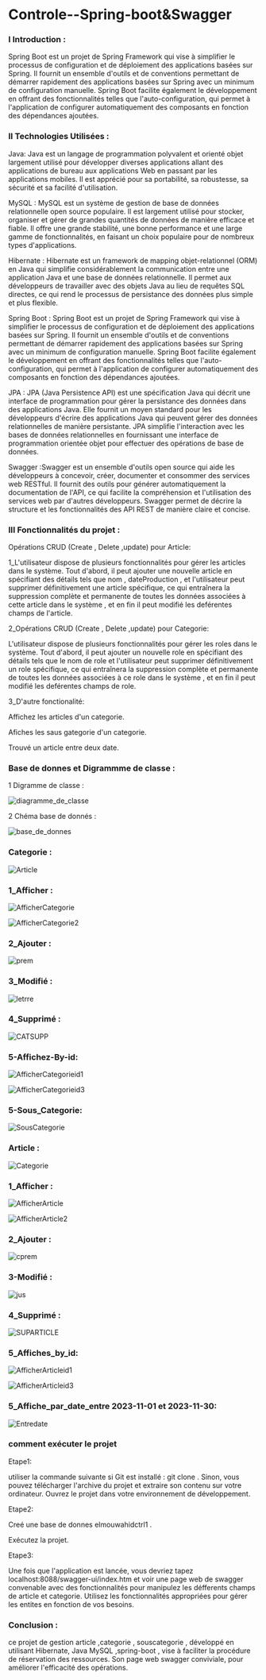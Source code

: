 # Controle--Spring-boot&Swagger

### I Introduction :

  Spring Boot est un projet de Spring Framework qui vise à simplifier le processus de configuration et de déploiement des applications basées sur Spring. Il fournit un ensemble d'outils et de conventions permettant de démarrer rapidement des applications basées sur Spring avec un minimum de configuration manuelle. Spring Boot facilite également le développement en offrant des fonctionnalités telles que l'auto-configuration, qui permet à l'application de configurer automatiquement des composants en fonction des dépendances ajoutées.
 
### II Technologies Utilisées :


Java: Java est un langage de programmation polyvalent et orienté objet largement utilisé pour développer diverses applications allant des applications de bureau aux applications Web en passant par les applications mobiles. Il est apprécié pour sa portabilité, sa robustesse, sa sécurité et sa facilité d'utilisation.

MySQL : MySQL est un système de gestion de base de données relationnelle open source populaire. Il est largement utilisé pour stocker, organiser et gérer de grandes quantités de données de manière efficace et fiable. Il offre une grande stabilité, une bonne performance et une large gamme de fonctionnalités, en faisant un choix populaire pour de nombreux types d'applications.

Hibernate : Hibernate est un framework de mapping objet-relationnel (ORM) en Java qui simplifie considérablement la communication entre une application Java et une base de données relationnelle. Il permet aux développeurs de travailler avec des objets Java au lieu de requêtes SQL directes, ce qui rend le processus de persistance des données plus simple et plus flexible.

  Spring Boot : Spring Boot  est un projet de Spring Framework qui vise à simplifier le processus de configuration et de déploiement des applications basées sur Spring. Il fournit un ensemble d'outils et de conventions permettant de démarrer rapidement des applications basées sur Spring avec un minimum de configuration manuelle. Spring Boot facilite également le développement en offrant des fonctionnalités telles que l'auto-configuration, qui permet à l'application de configurer automatiquement des composants en fonction des dépendances ajoutées.

JPA : JPA (Java Persistence API) est une spécification Java qui décrit une interface de programmation pour gérer la persistance des données dans des applications Java. Elle fournit un moyen standard pour les développeurs d'écrire des applications Java qui peuvent gérer des données relationnelles de manière persistante. JPA simplifie l'interaction avec les bases de données relationnelles en fournissant une interface de programmation orientée objet pour effectuer des opérations de base de données. 

Swagger :Swagger est un ensemble d'outils open source qui aide les développeurs à concevoir, créer, documenter et consommer des services web RESTful. Il fournit des outils pour générer automatiquement la documentation de l'API, ce qui facilite la compréhension et l'utilisation des services web par d'autres développeurs. Swagger permet de décrire la structure et les fonctionnalités des API REST de manière claire et concise.

 ### III Fonctionnalités du projet :

 Opérations CRUD (Create , Delete ,update) pour Article:

   1_L'utilisateur dispose de plusieurs fonctionnalités pour gérer les articles dans le système. Tout d'abord, il peut ajouter une nouvelle article en spécifiant des détails tels que nom , dateProduction ,  et l'utilisateur peut supprimer définitivement une article spécifique, ce qui entraînera la suppression complète et permanente de toutes les données associées à cette article dans le système , et en fin il peut modifié les deférentes champs de l'article.

  2_Opérations CRUD (Create , Delete ,update) pour Categorie:

   L'utilisateur dispose de plusieurs fonctionnalités pour gérer les roles dans le système. Tout d'abord, il peut ajouter un nouvelle role en spécifiant des détails tels que le nom de role  et l'utilisateur peut supprimer définitivement un role spécifique, ce qui entraînera la suppression complète et permanente de toutes les données associées à ce role dans le système , et en fin il peut modifié les deférentes champs de role.




   3_D'autre fonctionalité:
  
Affichez les articles d'un categorie.

Afiches les saus gategorie d'un categorie.

Trouvé un article entre deux date.


###  Base de donnes et Digrammme de classe :

1  Digramme de classe :

![diagramme_de_classe](https://github.com/ELMOUWAHID-AYOUB/Tp-Spring-boot-Swagger/assets/130571009/e09d9bd4-d596-485a-b8b6-9b1943bf3e88)

2 Chéma base de donnés :

![base_de_donnes](https://github.com/ELMOUWAHID-AYOUB/Tp-Spring-boot-Swagger/assets/130571009/102d7714-77ad-4422-9221-f000ff767f6b)


### Categorie :

![Article](https://github.com/ELMOUWAHID-AYOUB/Tp-Spring-boot-Swagger/assets/130571009/e1dc70e5-ff6e-45f9-8550-ff4237ba0fb7)


###  1_Afficher :

![AfficherCategorie](https://github.com/ELMOUWAHID-AYOUB/Tp-Spring-boot-Swagger/assets/130571009/f7d33869-2397-4b79-8786-712cb3e4c3a6)

![AfficherCategorie2](https://github.com/ELMOUWAHID-AYOUB/Tp-Spring-boot-Swagger/assets/130571009/5b8d9d2f-7717-4cb9-8187-ff82aa513327)

###  2_Ajouter :

![prem](https://github.com/ELMOUWAHID-AYOUB/Tp-Spring-boot-Swagger/assets/130571009/d24e05cf-8676-47d7-ade6-cb4f6d27c024)


###  3_Modifié :


![letrre](https://github.com/ELMOUWAHID-AYOUB/Tp-Spring-boot-Swagger/assets/130571009/34ca7432-a94a-4ab2-ab73-4fb500e30162)


###  4_Supprimé :

![CATSUPP](https://github.com/ELMOUWAHID-AYOUB/Tp-Spring-boot-Swagger/assets/130571009/f31d1d2e-ca4c-4a0f-ba6c-2323d22f1ecf)



###  5-Affichez-By-id:

![AfficherCategorieid1](https://github.com/ELMOUWAHID-AYOUB/Tp-Spring-boot-Swagger/assets/130571009/6bd828df-1a1c-4606-bf76-39e009ad0ba2)

![AfficherCategorieid3](https://github.com/ELMOUWAHID-AYOUB/Tp-Spring-boot-Swagger/assets/130571009/d746133d-04a7-4509-9d24-076d65cee29d)


###  5-Sous_Categorie:


![SousCategorie](https://github.com/ELMOUWAHID-AYOUB/JAVA_WEB_JSP/assets/130571009/b5854274-eb03-42f4-b5c5-08ef0441d81e)


###  Article :

![Categorie](https://github.com/ELMOUWAHID-AYOUB/Tp-Spring-boot-Swagger/assets/130571009/efd937d9-0145-4d62-9471-d4ccc156ef2e)




###  1_Afficher :

![AfficherArticle](https://github.com/ELMOUWAHID-AYOUB/Tp-Spring-boot-Swagger/assets/130571009/6c84a6c6-b4c1-41d8-a815-8f3c36ab21b8)

![AfficherArticle2](https://github.com/ELMOUWAHID-AYOUB/Tp-Spring-boot-Swagger/assets/130571009/d62b68f6-4b6d-4382-9c5b-2e7ce978945f)


###  2_Ajouter :


![cprem](https://github.com/ELMOUWAHID-AYOUB/Tp-Spring-boot-Swagger/assets/130571009/fa31e28f-9c40-4ac8-bdee-8e41d1b1043a)

###  3-Modifié :


![jus](https://github.com/ELMOUWAHID-AYOUB/Tp-Spring-boot-Swagger/assets/130571009/db40110e-2832-4342-af06-30e39a77cdf7)


###  4_Supprimé :


![SUPARTICLE](https://github.com/ELMOUWAHID-AYOUB/Tp-Spring-boot-Swagger/assets/130571009/d452ba9b-2428-4cc3-b79b-821bba7a0100)

###  5_Affiches_by_id:

![AfficherArticleid1](https://github.com/ELMOUWAHID-AYOUB/Tp-Spring-boot-Swagger/assets/130571009/457a128d-e209-437c-8b18-1fa6bca4d809)

![AfficherArticleid3](https://github.com/ELMOUWAHID-AYOUB/Tp-Spring-boot-Swagger/assets/130571009/ab99844f-9ba6-455c-990b-68a2d1acae0c)

###  5_Affiche_par_date_entre 2023-11-01 et 2023-11-30:

![Entredate](https://github.com/ELMOUWAHID-AYOUB/JAVA_WEB_JSP/assets/130571009/0d3692d5-600f-4a24-8889-002e7be8c23c)

###  comment exécuter le projet 

Etape1:

utiliser la commande suivante si Git est installé : git clone <lien-du-projet>.
Sinon, vous pouvez télécharger l'archive du projet et extraire son contenu sur votre ordinateur.
Ouvrez le projet  dans votre environnement de développement.

Etape2:

Creé une base de donnes elmouwahidctrl1 .

Exécutez la projet.

Etape3:

Une fois que l'application  est lancée, vous devriez tapez localhost:8088/swagger-ui/index.htm  et voir une page web de swagger convenable avec des fonctionnalités pour manipulez les défferents champs de article et categorie.
Utilisez les fonctionnalités appropriées pour gérer les entites  en fonction de vos besoins.

###  Conclusion :

 ce projet de gestion article ,categorie , souscategorie , développé en utilisant Hibernate, Java MySQL ,spring-boot , vise à faciliter la procédure de réservation des ressources. Son page web swagger conviviale, pour améliorer l'efficacité des opérations.

